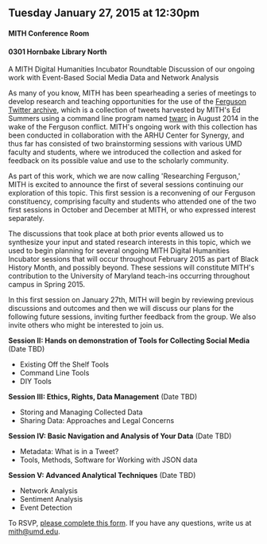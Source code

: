 ## Tuesday January 27, 2015 at 12:30pm

#### MITH Conference Room

#### 0301 Hornbake Library North

A MITH Digital Humanities Incubator Roundtable Discussion of our ongoing work with Event-Based Social Media Data and Network Analysis

As many of you know, MITH has been spearheading a series of meetings to develop research and teaching opportunities for the use of the [Ferguson Twitter archive](http://mith.umd.edu/miths-ed-summers-discusses-ferguson-twitter-archive/), which is a collection of tweets harvested by MITH's Ed Summers using a command line program named [twarc](http://github.com/edsu/twarc) in August 2014 in the wake of the Ferguson conflict. MITH's ongoing work with this collection has been conducted in collaboration with the ARHU Center for Synergy, and thus far has consisted of two brainstorming sessions with various UMD faculty and students, where we introduced the collection and asked for feedback on its possible value and use to the scholarly community.

As part of this work, which we are now calling 'Researching Ferguson,' MITH is excited to announce the first of several sessions continuing our exploration of this topic. This first session is a reconvening of our Ferguson constituency, comprising faculty and students who attended one of the two first sessions in October and December at MITH, or who expressed interest separately.

The discussions that took place at both prior events allowed us to synthesize your input and stated research interests in this topic, which we used to begin planning for several ongoing MITH Digital Humanities Incubator sessions that will occur throughout February 2015 as part of Black History Month, and possibly beyond. These sessions will constitute MITH's contribution to the University of Maryland teach-ins occurring throughout campus in Spring 2015.

In this first session on January 27th, MITH will begin by reviewing previous discussions and outcomes and then we will discuss our plans for the following future sessions, inviting further feedback from the group. We also invite others who might be interested to join us.

**Session II: Hands on demonstration of Tools for Collecting Social Media** (Date TBD)

- Existing Off the Shelf Tools
- Command Line Tools
- DIY Tools

**Session III: Ethics, Rights, Data Management** (Date TBD)

- Storing and Managing Collected Data
- Sharing Data: Approaches and Legal Concerns

**Session IV: Basic Navigation and Analysis of Your Data** (Date TBD)

- Metadata: What is in a Tweet?
- Tools, Methods, Software for Working with JSON data

**Session V: Advanced Analytical Techniques** (Date TBD)

- Network Analysis
- Sentiment Analysis
- Event Detection

To RSVP, [please complete this form](http://docs.google.com/forms/d/128cTxCPwBUHwqPds0TSfGsDCB3LBMu9TCipP7y9wNr0/viewform). If you have any questions, write us at [mith@umd.edu](mailto:mith@umd.edu).